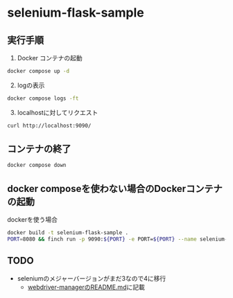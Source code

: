 # selenium-flask-sample

## 実行手順
1. Docker コンテナの起動
```sh
docker compose up -d
```

2. logの表示
```sh
docker compose logs -ft
```

3. localhostに対してリクエスト
```sh
curl http://localhost:9090/
```

## コンテナの終了
```sh
docker compose down
```

## docker composeを使わない場合のDockerコンテナの起動
dockerを使う場合
```sh
docker build -t selenium-flask-sample .
PORT=8080 && finch run -p 9090:${PORT} -e PORT=${PORT} --name selenium-flask-sample -it --rm selenium-flask-sample:latest
```

## TODO
- seleniumのメジャーバージョンがまだ3なので4に移行
  - [webdriver-managerのREADME.md](https://github.com/SergeyPirogov/webdriver_manager#use-with-chrome)に記載